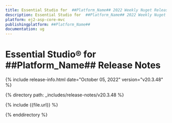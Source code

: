 ```yaml
---
title: Essential Studio for  ##Platform_Name## 2022 Weekly Nuget Release Release Notes  
description: Essential Studio for  ##Platform_Name## 2022 Weekly Nuget Release Release Notes  
platform: ej2-asp-core-mvc
publishingplatform: ##Platform_Name##
documentation: ug
---
```


# Essential Studio&reg; for  ##Platform_Name##   Release Notes  

{% include release-info.html date="October 05, 2022"  version="v20.3.48" %} 

{% directory path: _includes/release-notes/v20.3.48 %}

{% include {{file.url}} %}

{% enddirectory %}